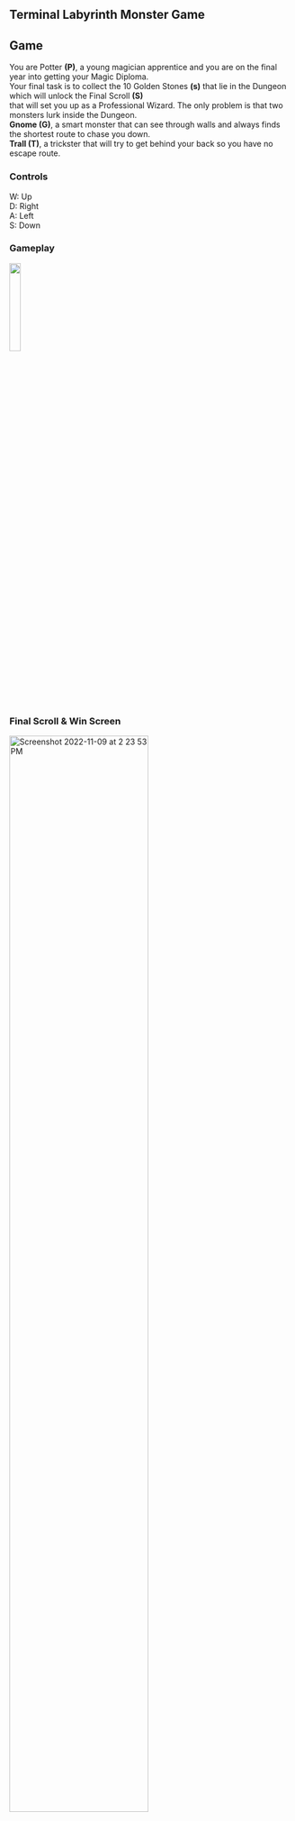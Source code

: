 ## Terminal Labyrinth Monster Game

## Game
You are Potter **(P)**, a young magician apprentice and you are on the final year into getting your Magic Diploma.<br>
Your final task is to collect the 10 Golden Stones **(s)** that lie in the Dungeon which will unlock the Final Scroll **(S)**<br>
that will set you up as a Professional Wizard. The only problem is that two monsters lurk inside the Dungeon.<br>
**Gnome (G)**, a smart monster that can see through walls and always finds the shortest route to chase you down.<br>
**Trall (T)**, a trickster that will try to get behind your back so you have no escape route.<br>

### Controls
W: Up <br>
D: Right <br>
A: Left <br>
S: Down <br>

### Gameplay
<img src="https://user-images.githubusercontent.com/74179715/200823827-c22fde62-8a3d-4ced-a5b4-ff4e185d046d.mov" width="20%" height="20%"/>

### Final Scroll & Win Screen
<img alt="Screenshot 2022-11-09 at 2 23 53 PM" src="https://user-images.githubusercontent.com/74179715/200829789-877a3290-48d3-4753-bcc4-f710f946af17.png" width="70%" height="70%">
<img alt="Screenshot 2022-11-09 at 2 24 06 PM" src="https://user-images.githubusercontent.com/74179715/200829797-8d7aba46-d2fd-4e8d-b39b-ffc916e20b88.png" width="70%" height="70%">

### How to run
Run make in the source folder

### Prerequisites
Ncurses library must be installed



